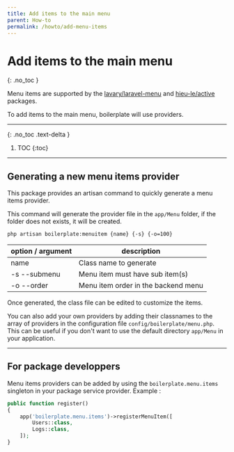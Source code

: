 ```yaml
---
title: Add items to the main menu
parent: How-to
permalink: /howto/add-menu-items
---
```


# Add items to the main menu
{: .no_toc }

Menu items are supported by the [lavary/laravel-menu](https://github.com/lavary/laravel-menu) and [hieu-le/active](https://github.com/letrunghieu/active) packages.

To add items to the main menu, boilerplate will use providers.

--- 

{: .no_toc .text-delta }

1. TOC
{:toc}

---

## Generating a new menu items provider

This package provides an artisan command to quickly generate a menu items provider.

This command will generate the provider file in the `app/Menu` folder, if the folder does not exists, it will be created.

```bash
php artisan boilerplate:menuitem {name} {-s} {-o=100}
```

| option / argument | description |
|---|---|
| name | Class name to generate |
| -s --submenu | Menu item must have sub item(s) |
| -o --order | Menu item order in the backend menu |

Once generated, the class file can be edited to customize the items.

You can also add your own providers by adding their classnames to the array of providers in the configuration file
`config/boilerplate/menu.php`. This can be useful if you don't want to use the default directory `app/Menu` in your 
application.

---

## For package developpers

Menu items providers can be added by using the `boilerplate.menu.items` singleton in your 
package service provider. Example : 

```php
public function register()
{
    app('boilerplate.menu.items')->registerMenuItem([
        Users::class,
        Logs::class,
    ]);
}
```